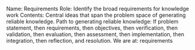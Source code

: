 Name: Requirements
Role: Identify the broad requirements for knowledge work
Contents: Central ideas that span the problem space of generating reliable knowledge. 
Path to generating reliable knowledge:  If problem statement, then requirements, then objectives, then verification, then validation, then evaluation, then assessment, then implementation, then integration, then reflection, and resolution.  We are at: requirements
